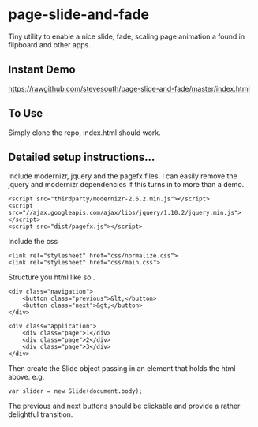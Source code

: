 page-slide-and-fade
===================

Tiny utility to enable a nice slide, fade, scaling page animation a found in flipboard and other apps.

## Instant Demo

https://rawgithub.com/stevesouth/page-slide-and-fade/master/index.html

## To Use

Simply clone the repo, index.html should work.

## Detailed setup instructions...

Include modernizr, jquery and the pagefx files. I can easily remove the jquery and modernizr dependencies if this turns in to more than a demo.

```
<script src="thirdparty/modernizr-2.6.2.min.js"></script>
<script src="//ajax.googleapis.com/ajax/libs/jquery/1.10.2/jquery.min.js"></script>
<script src="dist/pagefx.js"></script>
```

Include the css

```
<link rel="stylesheet" href="css/normalize.css">
<link rel="stylesheet" href="css/main.css">
```

Structure you html like so..

```
<div class="navigation">
    <button class="previous">&lt;</button>
    <button class="next">&gt;</button>
</div>

<div class="application">
    <div class="page">1</div>
    <div class="page">2</div>
    <div class="page">3</div>
</div>
```

Then create the Slide object passing in an element that holds the html above. e.g.

```
var slider = new Slide(document.body);
```

The previous and next buttons should be clickable and provide a rather delightful transition.
